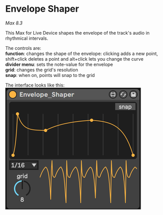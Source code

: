 # Envelope Shaper

*Max 8.3*

This Max for Live Device shapes the envelope of the track's audio in rhythmical intervals. 

The controls are:<br/>
**function**: changes the shape of the envelope: clicking adds a new point, shift+click deletes a point and alt+click lets you change the curve<br/>
**divider menu**: sets the note-value for the envelope<br/>
**grid**: changes the grid's resolution<br/>
**snap**: when on, points will snap to the grid<br/>


The interface looks like this:<br/>
![Interface](/picture/Envelope_Shaper.png)

